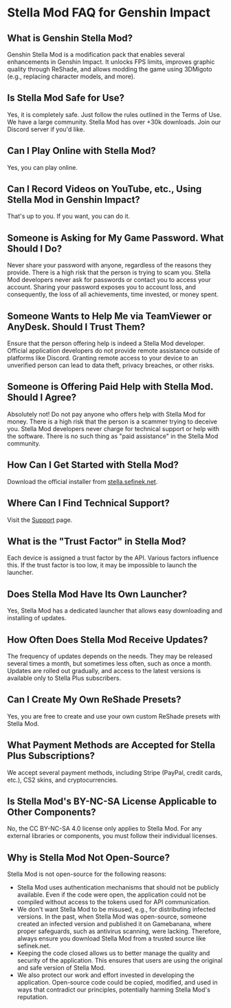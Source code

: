 [//]: # (Title: Stella Mod FAQ: Essential Insights for Genshin Impact Modding)
[//]: # (Description: Discover answers to frequently asked questions about Stella Mod for Genshin Impact. Learn about safety, features like FPS unlock and ReShade, and how to get started.)
[//]: # (Tags: Genshin Impact, Stella Mod, FPS unlock, modding, ReShade, 3DMigoto, technical support, launcher)
[//]: # (Canonical: /genshin-stella-mod/docs?page=faq)
[//]: # (Contributors: Sefinek)

# Stella Mod FAQ for Genshin Impact

## What is Genshin Stella Mod? <!-- {#what-is-genshin-gsm} -->
Genshin Stella Mod is a modification pack that enables several enhancements in Genshin Impact.
It unlocks FPS limits, improves graphic quality through ReShade, and allows modding the game using 3DMigoto (e.g., replacing character models, and more).

## Is Stella Mod Safe for Use? <!-- {#is-stella-mod-safe} -->
Yes, it is completely safe. Just follow the rules outlined in the Terms of Use.
We have a large community. Stella Mod has over +30k downloads. Join our Discord server if you'd like.

## Can I Play Online with Stella Mod? <!-- {#can-i-play-online} -->
Yes, you can play online.

## Can I Record Videos on YouTube, etc., Using Stella Mod in Genshin Impact? <!-- {#can-i-record-videos} -->
That's up to you. If you want, you can do it.

## Someone is Asking for My Game Password. What Should I Do? <!-- {#password-security} -->
Never share your password with anyone, regardless of the reasons they provide. There is a high risk that the person is trying to scam you.
Stella Mod developers never ask for passwords or contact you to access your account.
Sharing your password exposes you to account loss, and consequently, the loss of all achievements, time invested, or money spent.

## Someone Wants to Help Me via TeamViewer or AnyDesk. Should I Trust Them? <!-- {#remote-assistance} -->
Ensure that the person offering help is indeed a Stella Mod developer. Official application developers do not provide remote assistance outside of platforms like Discord.
Granting remote access to your device to an unverified person can lead to data theft, privacy breaches, or other risks.

## Someone is Offering Paid Help with Stella Mod. Should I Agree? <!-- {#paid-help-warning} -->
Absolutely not! Do not pay anyone who offers help with Stella Mod for money.
There is a high risk that the person is a scammer trying to deceive you.
Stella Mod developers never charge for technical support or help with the software. There is no such thing as "paid assistance" in the Stella Mod community.

## How Can I Get Started with Stella Mod? <!-- {#getting-started} -->
Download the official installer from [stella.sefinek.net](https://stella.sefinek.net).

## Where Can I Find Technical Support? <!-- {#technical-support} -->
Visit the [Support](https://sefinek.net/genshin-stella-mod/docs?page=support) page.

## What is the "Trust Factor" in Stella Mod? <!-- {#trust-factor} -->
Each device is assigned a trust factor by the API. Various factors influence this.
If the trust factor is too low, it may be impossible to launch the launcher.

## Does Stella Mod Have Its Own Launcher? <!-- {#stella-mod-launcher} -->
Yes, Stella Mod has a dedicated launcher that allows easy downloading and installing of updates.

## How Often Does Stella Mod Receive Updates? <!-- {#update-frequency} -->
The frequency of updates depends on the needs. They may be released several times a month, but sometimes less often, such as once a month.
Updates are rolled out gradually, and access to the latest versions is available only to Stella Plus subscribers.

## Can I Create My Own ReShade Presets? <!-- {#reshade-presets} -->
Yes, you are free to create and use your own custom ReShade presets with Stella Mod.

## What Payment Methods are Accepted for Stella Plus Subscriptions? <!-- {#payment-methods} -->
We accept several payment methods, including Stripe (PayPal, credit cards, etc.), CS2 skins, and cryptocurrencies.

## Is Stella Mod's BY-NC-SA License Applicable to Other Components? <!-- {#license-applicability} -->
No, the CC BY-NC-SA 4.0 license only applies to Stella Mod. For any external libraries or components, you must follow their individual licenses.

## Why is Stella Mod Not Open-Source? <!-- {#not-open-source} -->
Stella Mod is not open-source for the following reasons:

- Stella Mod uses authentication mechanisms that should not be publicly available. Even if the code were open, the application could not be compiled without access to the tokens used for API communication.
- We don't want Stella Mod to be misused, e.g., for distributing infected versions. In the past, when Stella Mod was open-source, someone created an infected version and published it on Gamebanana, where proper safeguards, such as antivirus scanning, were lacking. Therefore, always ensure you download Stella Mod from a trusted source like sefinek.net.
- Keeping the code closed allows us to better manage the quality and security of the application. This ensures that users are using the original and safe version of Stella Mod.
- We also protect our work and effort invested in developing the application. Open-source code could be copied, modified, and used in ways that contradict our principles, potentially harming Stella Mod's reputation.